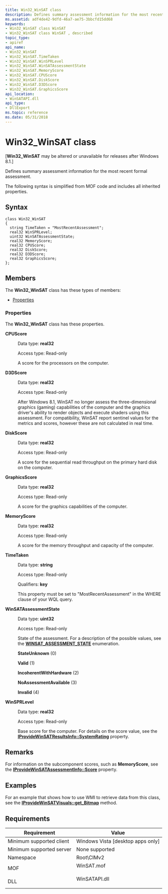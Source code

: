 ```yaml
---
title: Win32_WinSAT class
description: Defines summary assessment information for the most recent formal assessment.
ms.assetid: adf4de42-9dfd-46a7-ae75-3bbcfd15dd68
keywords:
- Win32_WinSAT class WinSAT
- Win32_WinSAT class WinSAT , described
topic_type:
- apiref
api_name:
- Win32_WinSAT
- Win32_WinSAT.TimeTaken
- Win32_WinSAT.WinSPRLevel
- Win32_WinSAT.WinSATAssessmentState
- Win32_WinSAT.MemoryScore
- Win32_WinSAT.CPUScore
- Win32_WinSAT.DiskScore
- Win32_WinSAT.D3DScore
- Win32_WinSAT.GraphicsScore
api_location:
- WinSATAPI.dll
api_type:
- DllExport
ms.topic: reference
ms.date: 05/31/2018
---
```


# Win32\_WinSAT class

\[**Win32\_WinSAT** may be altered or unavailable for releases after Windows 8.1.\]

Defines summary assessment information for the most recent formal assessment.

The following syntax is simplified from MOF code and includes all inherited properties.

## Syntax

``` syntax
class Win32_WinSAT
{
  string TimeTaken = "MostRecentAssessment";
  real32 WinSPRLevel;
  uint32 WinSATAssessmentState;
  real32 MemoryScore;
  real32 CPUScore;
  real32 DiskScore;
  real32 D3DScore;
  real32 GraphicsScore;
};
```

## Members

The **Win32\_WinSAT** class has these types of members:

-   [Properties](#properties)

### Properties

The **Win32\_WinSAT** class has these properties.

<dl> <dt>

**CPUScore**
</dt> <dd> <dl> <dt>

Data type: **real32**
</dt> <dt>

Access type: Read-only
</dt> </dl>

A score for the processors on the computer.

</dd> <dt>

**D3DScore**
</dt> <dd> <dl> <dt>

Data type: **real32**
</dt> <dt>

Access type: Read-only
</dt> </dl>

After Windows 8.1, WinSAT no longer assess the three-dimensional graphics (gaming) capabilities of the computer and the graphics driver's ability to render objects and execute shaders using this assessment. For compatibility, WinSAT report sentinel values for the metrics and scores, however these are not calculated in real time.

</dd> <dt>

**DiskScore**
</dt> <dd> <dl> <dt>

Data type: **real32**
</dt> <dt>

Access type: Read-only
</dt> </dl>

A score for the sequential read throughput on the primary hard disk on the computer.

</dd> <dt>

**GraphicsScore**
</dt> <dd> <dl> <dt>

Data type: **real32**
</dt> <dt>

Access type: Read-only
</dt> </dl>

A score for the graphics capabilities of the computer.

</dd> <dt>

**MemoryScore**
</dt> <dd> <dl> <dt>

Data type: **real32**
</dt> <dt>

Access type: Read-only
</dt> </dl>

A score for the memory throughput and capacity of the computer.

</dd> <dt>

**TimeTaken**
</dt> <dd> <dl> <dt>

Data type: **string**
</dt> <dt>

Access type: Read-only
</dt> <dt>

Qualifiers: **key**
</dt> </dl>

This property must be set to "MostRecentAssessment" in the WHERE clause of your WQL query.

</dd> <dt>

**WinSATAssessmentState**
</dt> <dd> <dl> <dt>

Data type: **uint32**
</dt> <dt>

Access type: Read-only
</dt> </dl>

State of the assessment. For a description of the possible values, see the [**WINSAT\_ASSESSMENT\_STATE**](/windows/win32/api/winsatcominterfacei/ne-winsatcominterfacei-winsat_assessment_state) enumeration.

<dl> <dt>

<span id="StateUnknown"></span><span id="stateunknown"></span><span id="STATEUNKNOWN"></span>**StateUnknown** (0)
</dt> <dt>

<span id="Valid"></span><span id="valid"></span><span id="VALID"></span>**Valid** (1)
</dt> <dt>

<span id="IncoherentWithHardware"></span><span id="incoherentwithhardware"></span><span id="INCOHERENTWITHHARDWARE"></span>**IncoherentWithHardware** (2)
</dt> <dt>

<span id="NoAssessmentAvailable"></span><span id="noassessmentavailable"></span><span id="NOASSESSMENTAVAILABLE"></span>**NoAssessmentAvailable** (3)
</dt> <dt>

<span id="Invalid"></span><span id="invalid"></span><span id="INVALID"></span>**Invalid** (4)
</dt> </dl>

</dd> <dt>

**WinSPRLevel**
</dt> <dd> <dl> <dt>

Data type: **real32**
</dt> <dt>

Access type: Read-only
</dt> </dl>

Base score for the computer. For details on the score value, see the [**IProvideWinSATResultsInfo::SystemRating**](/windows/desktop/api/Winsatcominterfacei/nf-winsatcominterfacei-iprovidewinsatresultsinfo-get_systemrating) property.

</dd> </dl>

## Remarks

For information on the subcomponent scores, such as **MemoryScore**, see the [**IProvideWinSATAssessmentInfo::Score**](/windows/desktop/api/Winsatcominterfacei/nf-winsatcominterfacei-iprovidewinsatassessmentinfo-get_score) property.

## Examples

For an example that shows how to use WMI to retrieve data from this class, see the [**IProvideWinSATVisuals::get\_Bitmap**](/windows/desktop/api/Winsatcominterfacei/nf-winsatcominterfacei-iprovidewinsatvisuals-get_bitmap) method.

## Requirements



| Requirement | Value |
|-------------------------------------|------------------------------------------------------------------------------------------|
| Minimum supported client<br/> | Windows Vista \[desktop apps only\]<br/>                                           |
| Minimum supported server<br/> | None supported<br/>                                                                |
| Namespace<br/>                | Root\\CIMv2<br/>                                                                   |
| MOF<br/>                      | <dl> <dt>WinSAT.mof</dt> </dl>    |
| DLL<br/>                      | <dl> <dt>WinSATAPI.dll</dt> </dl> |



 

 





